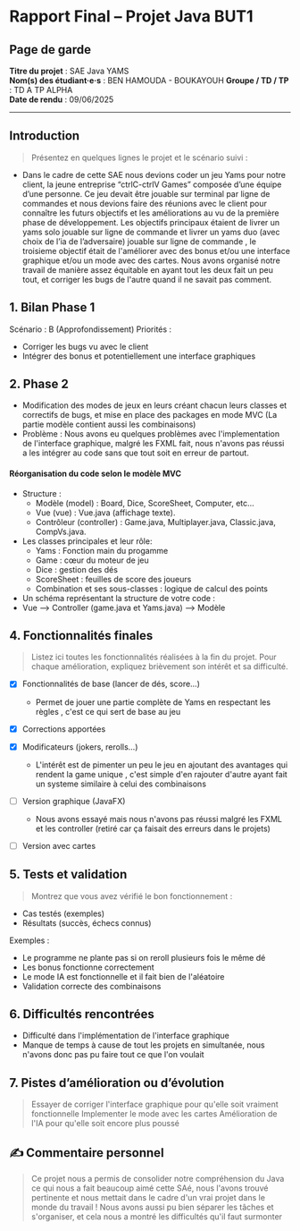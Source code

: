 # Rapport Final – Projet Java BUT1

## Page de garde

**Titre du projet** :  SAE Java YAMS    
**Nom(s) des étudiant·e·s** : BEN HAMOUDA - BOUKAYOUH
**Groupe / TD / TP** :  TD A TP ALPHA   
**Date de rendu** : 09/06/2025

---

## Introduction

> Présentez en quelques lignes le projet et le scénario suivi :
- Dans le cadre de cette SAE nous devions coder un jeu Yams pour notre client, la jeune entreprise “ctrlC-ctrlV Games” composée d’une équipe d’une personne. Ce jeu devait être jouable sur terminal par ligne de commandes et nous devions faire des réunions avec le client pour connaître les futurs objectifs et les améliorations au vu de la première phase de développement. Les objectifs principaux étaient de livrer un yams solo jouable sur ligne de commande et livrer un yams duo (avec choix de l’ia de l’adversaire) jouable sur ligne de commande , le troisieme objectif était de l'améliorer avec des bonus et/ou une interface graphique et/ou un mode avec des cartes. Nous avons organisé notre travail de manière assez équitable en ayant tout les deux fait un peu tout, et corriger les bugs de l'autre quand il ne savait pas comment.

## 1.  Bilan Phase 1

Scénario : B (Approfondissement)
Priorités :
- Corriger les bugs vu avec le client 
- Intégrer des bonus et potentiellement une interface graphiques 

## 2. Phase 2

- Modification des modes de jeux en leurs créant chacun leurs classes et correctifs de bugs, et mise en place des packages en mode MVC (La partie modèle contient aussi les combinaisons)
- Problème : Nous avons eu quelques problèmes avec l'implementation de l'interface graphique, malgré les FXML fait, nous n'avons pas réussi a les intégrer au code sans que tout soit en erreur de partout.


#### Réorganisation du code selon le modèle MVC

- Structure :
    - Modèle (model) : Board, Dice, ScoreSheet, Computer, etc...
    - Vue (vue) : Vue.java (affichage texte).
    - Contrôleur (controller) : Game.java, Multiplayer.java, Classic.java, CompVs.java.
- Les classes principales et leur rôle:
    - Yams : Fonction main du progamme
    - Game : cœur du moteur de jeu
    - Dice : gestion des dés
    - ScoreSheet : feuilles de score des joueurs
    - Combination et ses sous-classes : logique de calcul des points
- Un schéma représentant la structure de votre code : 
 - Vue --> Controller (game.java et Yams.java) --> Modèle 



## 4. Fonctionnalités finales

> Listez ici toutes les fonctionnalités réalisées à la fin du projet.
> Pour chaque amélioration, expliquez brièvement son intérêt et sa difficulté.

- [x] Fonctionnalités de base (lancer de dés, score…)
    - Permet de jouer une partie complète de Yams en respectant les règles , c'est ce qui sert de base au jeu 
- [x] Corrections apportées
- [x] Modificateurs (jokers, rerolls…)
    - L'intérêt est de pimenter un peu le jeu en ajoutant des avantages qui rendent la game unique , c'est simple d'en rajouter d'autre ayant fait un systeme similaire à celui des combinaisons 
- [ ] Version graphique (JavaFX)
    - Nous avons essayé mais nous n'avons pas réussi malgré les FXML et les controller (retiré car ça faisait des erreurs dans le projets)
- [ ] Version avec cartes



## 5. Tests et validation

> Montrez que vous avez vérifié le bon fonctionnement :
- Cas testés (exemples)
- Résultats (succès, échecs connus)

Exemples :
- Le programme ne plante pas si on reroll plusieurs fois le même dé
- Les bonus fonctionne correctement
- Le mode IA est fonctionnelle et il fait bien de l'aléatoire 
- Validation correcte des combinaisons

## 6. Difficultés rencontrées

- Difficulté dans l'implémentation de l'interface graphique 
- Manque de temps à cause de tout les projets en simultanée, nous n'avons donc pas pu faire tout ce que l'on voulait


## 7. Pistes d’amélioration ou d’évolution

> Essayer de corriger l'interface graphique pour qu'elle soit vraiment fonctionnelle
> Implementer le mode avec les cartes 
> Amélioration de l'IA pour qu'elle soit encore plus poussé     
 

## ✍️ Commentaire personnel 

> Ce projet nous a permis de consolider notre compréhension du Java ce qui nous a fait beaucoup aimé cette SAé, nous l'avons trouvé pertinente et nous mettait dans le cadre d'un vrai projet dans le monde du travail ! Nous avons aussi pu bien séparer les tâches et s'organiser, et cela nous a montré les difficultés qu'il faut surmonter

